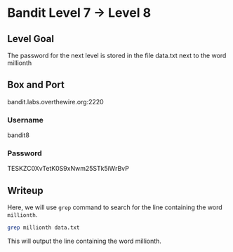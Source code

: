 # Bandit Level 7 → Level 8

## Level Goal
The password for the next level is stored in the file data.txt next to the word millionth
  
## Box and Port
bandit.labs.overthewire.org:2220

### Username
bandit8

### Password
TESKZC0XvTetK0S9xNwm25STk5iWrBvP

## Writeup
Here, we will use `grep` command to search for the line containing the word `millionth`.

```bash
grep millionth data.txt
```
This will output the line containing the word millionth.
